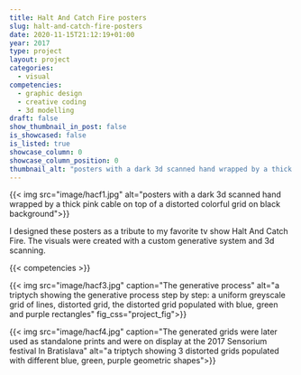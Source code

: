 ```yaml
---
title: Halt And Catch Fire posters 
slug: halt-and-catch-fire-posters
date: 2020-11-15T21:12:19+01:00
year: 2017
type: project
layout: project
categories:
  - visual 
competencies:
  - graphic design
  - creative coding
  - 3d modelling
draft: false
show_thumbnail_in_post: false
is_showcased: false
is_listed: true
showcase_column: 0
showcase_column_position: 0
thumbnail_alt: "posters with a dark 3d scanned hand wrapped by a thick pink cable on top of a distorted colorful grid on black background"
---
```

{{< img src="image/hacf1.jpg" alt="posters with a dark 3d scanned hand wrapped by a thick pink cable on top of a distorted colorful grid on black background">}}

I designed these posters as a tribute to my favorite tv show Halt And Catch Fire. The visuals were created with a custom generative system and 3d scanning.

{{< competencies >}}

{{< img src="image/hacf3.jpg" caption="The generative process" alt="a triptych showing the generative process step by step: a uniform greyscale grid of lines, distorted grid, the distorted grid populated with blue, green and purple rectangles" fig_css="project_fig">}}

{{< img src="image/hacf4.jpg" caption="The generated grids were later used as standalone prints and were on display at the 2017 Sensorium festival In Bratislava" alt="a triptych showing 3 distorted grids populated with different blue, green, purple geometric shapes">}}
